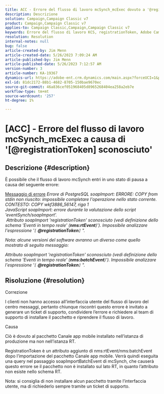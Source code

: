 ```yaml
---
title: ACC - Errore del flusso di lavoro mcSynch_mcExec dovuto a '@registrationToken sconosciuto'
description: Descrizione
solution: Campaign,Campaign Classic v7
product: Campaign,Campaign Classic v7
applies-to: Campaign Classic,Campaign,Campaign Classic v7
keywords: Errore del flusso di lavoro KCS, registrationToken, Adobe Campaign, Adobe Campaign Classic, ACC, mcSynch_mcExec, risoluzione dei problemi
resolution: Resolution
internal-notes: null
bug: false
article-created-by: Jim Menn
article-created-date: 5/26/2023 7:09:24 AM
article-published-by: Jim Menn
article-published-date: 5/26/2023 7:12:57 AM
version-number: 3
article-number: KA-19367
dynamics-url: https://adobe-ent.crm.dynamics.com/main.aspx?forceUCI=1&pagetype=entityrecord&etn=knowledgearticle&id=522be33a-94fb-ed11-8849-6045bd006e5a
exl-id: 81dc2172-88b1-4682-8705-150bae9670ec
source-git-commit: 46a836cef051968405d8965268404ea258a2eb7e
workflow-type: tm+mt
source-wordcount: '257'
ht-degree: 1%

---
```


# [ACC] - Errore del flusso di lavoro mcSynch_mcExec a causa di &#39;[@registrationToken] sconosciuto&#39;

## Descrizione {#description}


È possibile che il flusso di lavoro mcSynch entri in uno stato di pausa a causa del seguente errore:


<u>Messaggio di errore</u>
*Errore di PostgreSQL soapImport: ERRORE: COPY from stdin non riuscito: impossibile completare l&#39;operazione nello stato corrente. CONTESTO: COPY wkf3886_56147, riga 1
<br>JavaScript soapImport: errore durante la valutazione dello script &#39;eventSynch/soapImport&#39;.
<br> Attributo soapImport &#39;registrationToken&#39; sconosciuto (vedi definizione dello schema &#39;Eventi in tempo reale&#39; (<b>nms:rtEvent</b>)&#39;). Impossibile analizzare l&#39;espressione &#39;`[` <b>@registrationToken</b>`]` &quot;.*

*Nota: alcune versioni del software avranno un diverso come quello mostrato di seguito messaggio:*

*Attributo soapImport &#39;registrationToken&#39; sconosciuto (vedi definizione dello schema &#39;Eventi in tempo reale&#39; (<b>nms:batchEvent</b>)&#39;). Impossibile analizzare l&#39;espressione &#39;`[` <b>@registrationToken</b>`]` &quot;.*


## Risoluzione {#resolution}


Correzione

I clienti non hanno accesso all’interfaccia utente del flusso di lavoro del centro messaggi, pertanto chiunque riscontri questo errore è invitato a generare un ticket di supporto, condividere l’errore e richiedere al team di supporto di installare il pacchetto e riprendere il flusso di lavoro.



Causa

Ciò è dovuto al pacchetto Canale app mobile installato nell’istanza di produzione ma non nell’istanza RT.

RegistrationToken è un attributo aggiunto di nms:rtEvent/nms:batchEvent dopo l’importazione del pacchetto Canale app mobile. Verrà quindi eseguita una query nel passaggio soapImportBatchEvent di mcSynch, che causerà questo errore se il pacchetto non è installato sul lato RT, in quanto l’attributo non esiste nello schema RT.



Nota: si consiglia di non installare alcun pacchetto tramite l’interfaccia utente, ma di richiederlo sempre tramite un ticket di supporto.
